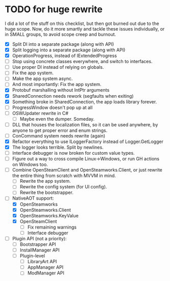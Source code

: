 # TODO for huge rewrite
I did a lot of the stuff on this checklist, but then got burned out due to the huge scope. 
Now, do it more smartly and tackle these issues individually, or in SMALL groups, to avoid scope creep and burnout.
- [x] Split DI into a separate package (along with API)
- [x] Split logging into a separate package (along with API)
- [x] OperationProgress, instead of IExtendedProgress
- [ ] Stop using concrete classes everywhere, and switch to interfaces.
- [ ] Use proper DI instead of relying on globals.
- [ ] Fix the app system.
- [ ] Make the app system async.
- [ ] And most importantly: Fix the app system.
- [x] Protobuf marshalling without IntPtr arguments
- [x] SharedConnection needs rework (segfaults when exiting)
- [x] Something broke in SharedConnection, the app loads library forever. 
- [ ] ProgressWindow doesn't pop up at all
- [ ] OSWUpdater rewrite in C#
  - [ ] Maybe even the dumper. Someday.
- [ ] DLL that houses the localization files, so it can be used anywhere, by anyone to get proper error and enum strings.
- [ ] ConCommand system needs rewrite (again)
- [x] Refactor everything to use ILoggerFactory instead of Logger.GetLogger
- [x] The logger looks terrible. Split by newlines.
- [ ] Interface debugger is now broken for custom value types.
- [ ] Figure out a way to cross compile Linux->Windows, or run GH actions on Windows too. 
- [ ] Combine OpenSteamClient and OpenSteamworks.Client, or just rewrite the entire thing from scratch with MVVM in mind.
  - [ ] Rewrite the app system.
  - [ ] Rewrite the config system (for UI config).
  - [ ] Rewrite the bootstrapper.
- [ ] NativeAOT support:
  - [x] OpenSteamworks
  - [x] OpenSteamworks.Client
  - [x] OpenSteamworks.KeyValue
  - [x] OpenSteamClient
    - [ ] Fix remaining warnings
    - [ ] Interface debugger
- [ ] Plugin API (not a priority):
  - [ ] Bootstrapper API
  - [ ] InstallManager API
  - [ ] Plugin-level
    - [ ] LibraryArt API
	- [ ] AppManager API
	- [ ] ModManager API
